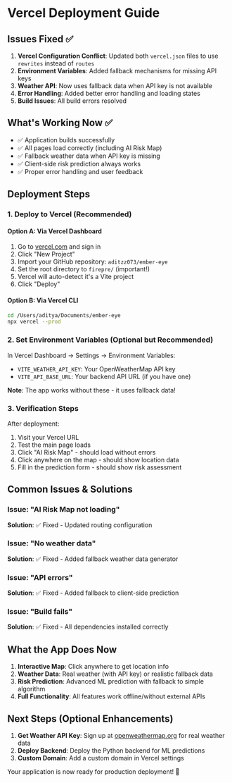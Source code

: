 # Vercel Deployment Guide

## Issues Fixed ✅

1. **Vercel Configuration Conflict**: Updated both `vercel.json` files to use `rewrites` instead of `routes`
2. **Environment Variables**: Added fallback mechanisms for missing API keys
3. **Weather API**: Now uses fallback data when API key is not available
4. **Error Handling**: Added better error handling and loading states
5. **Build Issues**: All build errors resolved

## What's Working Now ✅

- ✅ Application builds successfully
- ✅ All pages load correctly (including AI Risk Map)
- ✅ Fallback weather data when API key is missing
- ✅ Client-side risk prediction always works
- ✅ Proper error handling and user feedback

## Deployment Steps

### 1. Deploy to Vercel (Recommended)

#### Option A: Via Vercel Dashboard
1. Go to [vercel.com](https://vercel.com) and sign in
2. Click "New Project"
3. Import your GitHub repository: `aditzz073/ember-eye`
4. Set the root directory to `firepre/` (important!)
5. Vercel will auto-detect it's a Vite project
6. Click "Deploy"

#### Option B: Via Vercel CLI
```bash
cd /Users/aditya/Documents/ember-eye
npx vercel --prod
```

### 2. Set Environment Variables (Optional but Recommended)

In Vercel Dashboard → Settings → Environment Variables:

- `VITE_WEATHER_API_KEY`: Your OpenWeatherMap API key
- `VITE_API_BASE_URL`: Your backend API URL (if you have one)

**Note**: The app works without these - it uses fallback data!

### 3. Verification Steps

After deployment:
1. Visit your Vercel URL
2. Test the main page loads
3. Click "AI Risk Map" - should load without errors
4. Click anywhere on the map - should show location data
5. Fill in the prediction form - should show risk assessment

## Common Issues & Solutions

### Issue: "AI Risk Map not loading"
**Solution**: ✅ Fixed - Updated routing configuration

### Issue: "No weather data"
**Solution**: ✅ Fixed - Added fallback weather data generator

### Issue: "API errors"
**Solution**: ✅ Fixed - Added fallback to client-side prediction

### Issue: "Build fails"
**Solution**: ✅ Fixed - All dependencies installed correctly

## What the App Does Now

1. **Interactive Map**: Click anywhere to get location info
2. **Weather Data**: Real weather (with API key) or realistic fallback data
3. **Risk Prediction**: Advanced ML prediction with fallback to simple algorithm
4. **Full Functionality**: All features work offline/without external APIs

## Next Steps (Optional Enhancements)

1. **Get Weather API Key**: Sign up at [openweathermap.org](https://openweathermap.org/api) for real weather data
2. **Deploy Backend**: Deploy the Python backend for ML predictions
3. **Custom Domain**: Add a custom domain in Vercel settings

Your application is now ready for production deployment! 🚀
